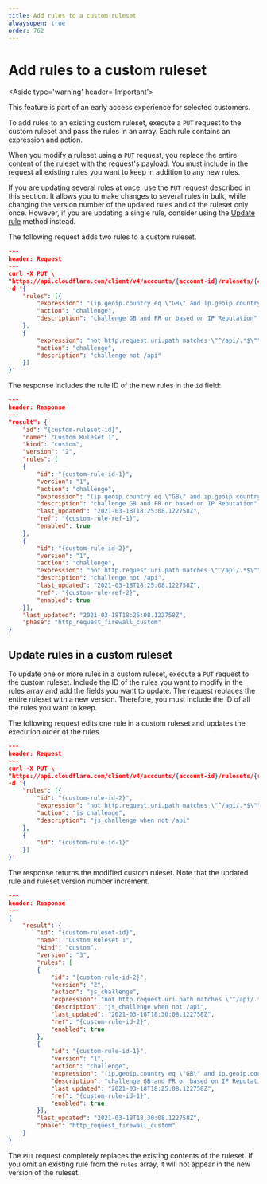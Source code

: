 ```yaml
---
title: Add rules to a custom ruleset
alwaysopen: true
order: 762
---
```


# Add rules to a custom ruleset

<Aside type='warning' header='Important'>

This feature is part of an early access experience for selected customers.

</Aside>

To add rules to an existing custom ruleset, execute a `PUT` request to the custom ruleset and pass the rules in an array. Each rule contains an expression and action.

<Aside type='info' header='Info'>

When you modify a ruleset using a `PUT` request, you replace the entire content of the ruleset with the request's payload. You must include in the request all existing rules you want to keep in addition to any new rules. 

If you are updating several rules at once, use the `PUT` request described in this section. It allows you to make changes to several rules in bulk, while changing the version number of the updated rules and of the ruleset only once. However, if you are updating a single rule, consider using the [Update rule](/cf-rulesets/rulesets-api/update-rule) method instead.

</Aside>

The following request adds two rules to a custom ruleset.

```json
---
header: Request
---
curl -X PUT \
"https://api.cloudflare.com/client/v4/accounts/{account-id}/rulesets/{custom-ruleset-id}" \
-d '{
    "rules": [{
        "expression": "(ip.geoip.country eq \"GB\" and ip.geoip.country eq \"FR\")  or cf.threat_score > 0",
        "action": "challenge",
        "description": "challenge GB and FR or based on IP Reputation"
    },
    {
        "expression": "not http.request.uri.path matches \"^/api/.*$\"",
        "action": "challenge",
        "description": "challenge not /api"
    }]
}'
```

The response includes the rule ID of the new rules in the `id` field:

```json
---
header: Response
---
"result": {
    "id": "{custom-ruleset-id}",
    "name": "Custom Ruleset 1",
    "kind": "custom",
    "version": "2",
    "rules": [
    {
        "id": "{custom-rule-id-1}",
        "version": "1",
        "action": "challenge",
        "expression": "(ip.geoip.country eq \"GB\" and ip.geoip.country eq \"FR\")  or cf.threat_score \u003e 0",
        "description": "challenge GB and FR or based on IP Reputation",
        "last_updated": "2021-03-18T18:25:08.122758Z",
        "ref": "{custom-rule-ref-1}",
        "enabled": true
    },
    {
        "id": "{custom-rule-id-2}",
        "version": "1",
        "action": "challenge",
        "expression": "not http.request.uri.path matches \"^/api/.*$\"",
        "description": "challenge not /api",
        "last_updated": "2021-03-18T18:25:08.122758Z",
        "ref": "{custom-rule-ref-2}",
        "enabled": true
    }],
    "last_updated": "2021-03-18T18:25:08.122758Z",
    "phase": "http_request_firewall_custom"
}
```

## Update rules in a custom ruleset

To update one or more rules in a custom ruleset, execute a `PUT` request to the custom ruleset. Include the ID of the rules you want to modify in the rules array and add the fields you want to update. The request replaces the entire ruleset with a new version. Therefore, you must include the ID of all the rules you want to keep.

The following request edits one rule in a custom ruleset and updates the execution order of the rules.

```json
---
header: Request
---
curl -X PUT \
"https://api.cloudflare.com/client/v4/accounts/{account-id}/rulesets/{ruleset-id}" \
-d '{
    "rules": [{
        "id": "{custom-rule-id-2}",
        "expression": "not http.request.uri.path matches \"^/api/.*$\"",
        "action": "js_challenge",
        "description": "js_challenge when not /api"
    },
    {
        "id": "{custom-rule-id-1}"
    }]
}'
```

The response returns the modified custom ruleset. Note that the updated rule and ruleset version number increment.

```json
---
header: Response
---
{
    "result": {
        "id": "{custom-ruleset-id}",
        "name": "Custom Ruleset 1",
        "kind": "custom",
        "version": "3",
        "rules": [
        {
            "id": "{custom-rule-id-2}",
            "version": "2",
            "action": "js_challenge",
            "expression": "not http.request.uri.path matches \"^/api/.*$\"",
            "description": "js_challenge when not /api",
            "last_updated": "2021-03-18T18:30:08.122758Z",
            "ref": "{custom-rule-id-2}",
            "enabled": true
        },
        {
            "id": "{custom-rule-id-1}",
            "version": "1",
            "action": "challenge",
            "expression": "(ip.geoip.country eq \"GB\" and ip.geoip.country eq \"FR\")  or cf.threat_score \u003e 0",
            "description": "challenge GB and FR or based on IP Reputation",
            "last_updated": "2021-03-18T18:25:08.122758Z",
            "ref": "{custom-rule-id-1}",
            "enabled": true
        }],
        "last_updated": "2021-03-18T18:30:08.122758Z",
        "phase": "http_request_firewall_custom"
    }
}
```

The `PUT` request completely replaces the existing contents of the ruleset. If you omit an existing rule from the `rules` array, it will not appear in the new version of the ruleset.
